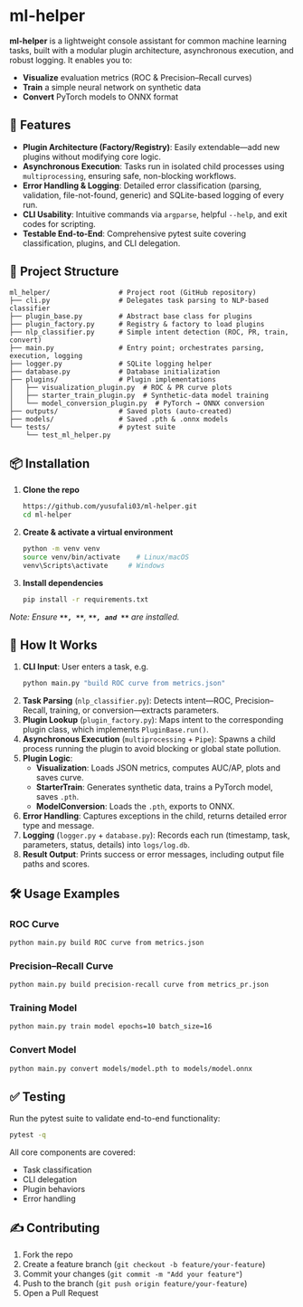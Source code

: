 # ml-helper

**ml-helper** is a lightweight console assistant for common machine learning tasks, built with a modular plugin architecture, asynchronous execution, and robust logging. It enables you to:

- **Visualize** evaluation metrics (ROC & Precision–Recall curves)
- **Train** a simple neural network on synthetic data
- **Convert** PyTorch models to ONNX format

## 🚀 Features

- **Plugin Architecture (Factory/Registry)**: Easily extendable—add new plugins without modifying core logic.
- **Asynchronous Execution**: Tasks run in isolated child processes using `multiprocessing`, ensuring safe, non-blocking workflows.
- **Error Handling & Logging**: Detailed error classification (parsing, validation, file-not-found, generic) and SQLite-based logging of every run.
- **CLI Usability**: Intuitive commands via `argparse`, helpful `--help`, and exit codes for scripting.
- **Testable End-to-End**: Comprehensive pytest suite covering classification, plugins, and CLI delegation.

## 📁 Project Structure

```plaintext
ml_helper/                 # Project root (GitHub repository)
├── cli.py                 # Delegates task parsing to NLP-based classifier
├── plugin_base.py         # Abstract base class for plugins
├── plugin_factory.py      # Registry & factory to load plugins
├── nlp_classifier.py      # Simple intent detection (ROC, PR, train, convert)
├── main.py                # Entry point; orchestrates parsing, execution, logging
├── logger.py              # SQLite logging helper
├── database.py            # Database initialization
├── plugins/               # Plugin implementations
│   ├── visualization_plugin.py  # ROC & PR curve plots
│   ├── starter_train_plugin.py  # Synthetic-data model training
│   └── model_conversion_plugin.py  # PyTorch → ONNX conversion
├── outputs/               # Saved plots (auto-created)
├── models/                # Saved .pth & .onnx models
└── tests/                 # pytest suite
    └── test_ml_helper.py
```

## 📦 Installation

1. **Clone the repo**
   ```bash
   https://github.com/yusufali03/ml-helper.git
   cd ml-helper
   ```
2. **Create & activate a virtual environment**
   ```bash
   python -m venv venv
   source venv/bin/activate    # Linux/macOS
   venv\Scripts\activate     # Windows
   ```
3. **Install dependencies**
   ```bash
   pip install -r requirements.txt
   ```

*Note: Ensure **``**, **``**, **``**, and **``** are installed.*

## 🎯 How It Works

1. **CLI Input**: User enters a task, e.g.
   ```bash
   python main.py "build ROC curve from metrics.json"
   ```
2. **Task Parsing** (`nlp_classifier.py`): Detects intent—ROC, Precision–Recall, training, or conversion—extracts parameters.
3. **Plugin Lookup** (`plugin_factory.py`): Maps intent to the corresponding plugin class, which implements `PluginBase.run()`.
4. **Asynchronous Execution** (`multiprocessing` + `Pipe`): Spawns a child process running the plugin to avoid blocking or global state pollution.
5. **Plugin Logic**:
   - **Visualization**: Loads JSON metrics, computes AUC/AP, plots and saves curve.
   - **StarterTrain**: Generates synthetic data, trains a PyTorch model, saves `.pth`.
   - **ModelConversion**: Loads the `.pth`, exports to ONNX.
6. **Error Handling**: Captures exceptions in the child, returns detailed error type and message.
7. **Logging** (`logger.py` + `database.py`): Records each run (timestamp, task, parameters, status, details) into `logs/log.db`.
8. **Result Output**: Prints success or error messages, including output file paths and scores.

## 🛠 Usage Examples

### ROC Curve

```bash
python main.py build ROC curve from metrics.json
```

### Precision–Recall Curve

```bash
python main.py build precision-recall curve from metrics_pr.json
```

### Training Model

```bash
python main.py train model epochs=10 batch_size=16
```

### Convert Model

```bash
python main.py convert models/model.pth to models/model.onnx
```

## ✅ Testing

Run the pytest suite to validate end-to-end functionality:

```bash
pytest -q
```

All core components are covered:

- Task classification
- CLI delegation
- Plugin behaviors
- Error handling

## ✍️ Contributing

1. Fork the repo
2. Create a feature branch (`git checkout -b feature/your-feature`)
3. Commit your changes (`git commit -m "Add your feature"`)
4. Push to the branch (`git push origin feature/your-feature`)
5. Open a Pull Request




